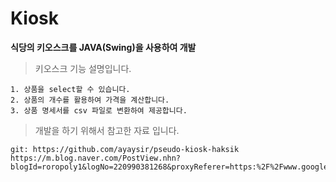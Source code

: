 # Kiosk
**식당의 키오스크를 JAVA(Swing)을 사용하여 개발**

>키오스크 기능 설명입니다.
```
1. 상품을 select할 수 있습니다.
2. 상품의 개수를 활용하여 가격을 계산합니다.
3. 상품 명세서를 csv 파일로 변환하여 제공합니다.
```

>개발을 하기 위해서 참고한 자료 입니다.
```
git: https://github.com/ayaysir/pseudo-kiosk-haksik
https://m.blog.naver.com/PostView.nhn?blogId=roropoly1&logNo=220990381268&proxyReferer=https:%2F%2Fwww.google.com%2F
```